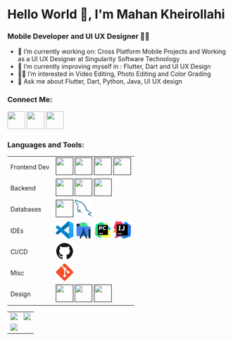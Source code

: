 # Hello World 👋, I'm Mahan Kheirollahi

### Mobile Developer and UI UX Designer 📱🎨

- 🔭 I’m currently working on: Cross Platform Mobile Projects and Working as a UI UX Designer at Singularity Software Technology
- 🌱 I’m currently improving myself in : Flutter, Dart and UI UX Design
- 👨‍💻 I’m interested in Video Editing, Photo Editing and Color Grading
- 💬 Ask me about Flutter, Dart, Python, Java, UI UX design
### Connect Me:
<a href="https://www.linkedin.com/in/mahankheirollahi/"><img src="https://www.vectorlogo.zone/logos/linkedin/linkedin-icon.svg" width="40" height="40"/></a>
<a href="http://discordapp.com/users/746703516185395230"><img src="https://www.vectorlogo.zone/logos/discordapp/discordapp-tile.svg" width="40" height="40"/></a>
<a href="https://twitter.com/itsthemahan"><img src="https://www.vectorlogo.zone/logos/twitter/twitter-tile.svg" width="40" height="40"/></a>

### Languages and Tools:

<table>
     <tr>
        <td>Frontend Dev</td>
        <td>
            <a href=""><img src="https://www.vectorlogo.zone/logos/flutterio/flutterio-icon.svg" width="40" height="40"/></a>
            <a href=""><img src="https://www.vectorlogo.zone/logos/w3_html5/w3_html5-icon.svg" width="40" height="40"/></a>
            <a href=""><img src="https://www.vectorlogo.zone/logos/w3_css/w3_css-icon.svg" width="40" height="40"/></a>
            <a href=""><img src="https://www.vectorlogo.zone/logos/javascript/javascript-icon.svg" width="40" height="40"/></a>
        </td>
    </tr>
     <tr>
        <td>Backend</td>
        <td>
            <a href=""><img src="https://www.vectorlogo.zone/logos/java/java-icon.svg" width="40" height="40"/></a>
            <a href=""><img src="https://www.vectorlogo.zone/logos/python/python-icon.svg" width="40" height="40"/></a>
            <a href=""><img src="https://www.vectorlogo.zone/logos/dartlang/dartlang-icon.svg" width="40" height="40"/></a>
        </td>
    </tr>
      <tr>
        <td>Databases</td>
        <td>
            <a href=""><img src="https://www.vectorlogo.zone/logos/firebase/firebase-icon.svg" width="40" height="40"/></a>
            <a href=""><img src="https://github.com/devicons/devicon/blob/v2.13.0/icons/mysql/mysql-original.svg" width="40" height="40"/></a>
        </td>
    </tr>
       <tr>
        <td>IDEs</td>
        <td>
            <a href=""><img src="https://github.com/devicons/devicon/blob/v2.13.0/icons/vscode/vscode-original.svg" width="40" height="40"/></a>
              <a href=""><img src="https://github.com/devicons/devicon/blob/master/icons/androidstudio/androidstudio-original.svg" width="40" height="40"/></a>
            <a href=""><img src="https://github.com/devicons/devicon/blob/v2.13.0/icons/pycharm/pycharm-original.svg" width="40" height="40"/></a>
            <a href=""><img src="https://github.com/devicons/devicon/blob/v2.13.0/icons/intellij/intellij-original.svg" width="40" height="40"/></a>
        </td>
    </tr>
    <tr>
        <td>CI/CD</td>
        <td>
            <a href=""><img src="https://github.com/devicons/devicon/blob/v2.13.0/icons/github/github-original.svg" width="40" height="40"/></a>
        </td>
    </tr>
    <tr>
        <td>Misc</td>
        <td>
            <a href=""><img src="https://github.com/devicons/devicon/blob/v2.13.0/icons/git/git-original.svg" width="40" height="40"/></a>
        </td>
    </tr>
    </tr>
    <tr>
        <td>Design</td>
        <td>
            <a href=""><img src="https://upload.wikimedia.org/wikipedia/commons/thumb/a/af/Adobe_Photoshop_CC_icon.svg/1051px-Adobe_Photoshop_CC_icon.svg.png" width="40" height="40"/></a>
           <a href=""><img src="https://upload.wikimedia.org/wikipedia/commons/thumb/c/c2/Adobe_XD_CC_icon.svg/1051px-Adobe_XD_CC_icon.svg.png" width="40" height="40"/></a>
            <a href=""><img src="https://upload.wikimedia.org/wikipedia/commons/3/33/Figma-logo.svg" width="40" height="40"/></a>
        </td>
    </tr>
</table>

<table>
      <tr>
        <td>
            <img src="https://github-profile-trophy.vercel.app/?username=mahankheirollahi&row=3&column=4&no-bg=true"/>
        </td>
           <td>
            <img src="https://github-readme-streak-stats.herokuapp.com/?user=mahankheirollahi"/>
        </td> 
     </tr>
      <tr>
        <td>
            <img src="[![Top Langs](https://github-readme-stats.vercel.app/api/top-langs/?username=mahankheirollahi)](https://github.com/mahankheirollahi/github-readme-stats)"/>
        </td>
    </tr>
   </table>
     
